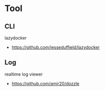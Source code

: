 # Tool


## CLI
lazydocker
- https://github.com/jesseduffield/lazydocker


## Log
realtime log viewer
- https://github.com/amir20/dozzle
